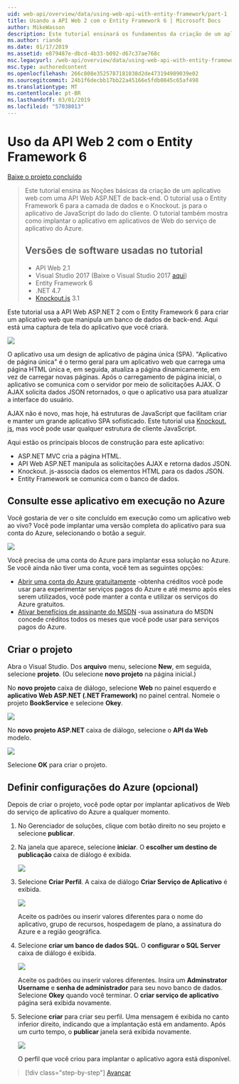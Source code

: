 ```yaml
---
uid: web-api/overview/data/using-web-api-with-entity-framework/part-1
title: Usando a API Web 2 com o Entity Framework 6 | Microsoft Docs
author: MikeWasson
description: Este tutorial ensinará os fundamentos da criação de um aplicativo web com uma API Web ASP.NET de back-end. O tutorial usa o Entity Framework 6 para o layout de dados...
ms.author: riande
ms.date: 01/17/2019
ms.assetid: e879487e-dbcd-4b33-b092-d67c37ae768c
msc.legacyurl: /web-api/overview/data/using-web-api-with-entity-framework/part-1
msc.type: authoredcontent
ms.openlocfilehash: 266c808e3525787181038d2de473194989039e02
ms.sourcegitcommit: 24b1f6decbb17bb22a45166e5fdb0845c65af498
ms.translationtype: MT
ms.contentlocale: pt-BR
ms.lasthandoff: 03/01/2019
ms.locfileid: "57038013"
---
```

<a name="using-web-api-2-with-entity-framework-6"></a>Uso da API Web 2 com o Entity Framework 6
====================

[Baixe o projeto concluído](https://github.com/MikeWasson/BookService)

> Este tutorial ensina as Noções básicas da criação de um aplicativo web com uma API Web ASP.NET de back-end. O tutorial usa o Entity Framework 6 para a camada de dados e o Knockout. js para o aplicativo de JavaScript do lado do cliente. O tutorial também mostra como implantar o aplicativo em aplicativos de Web do serviço de aplicativo do Azure.
>
> ## <a name="software-versions-used-in-the-tutorial"></a>Versões de software usadas no tutorial
>
> - API Web 2.1
> - Visual Studio 2017 (Baixe o Visual Studio 2017 [aqui](https://visualstudio.microsoft.com/downloads/?utm_medium=microsoft&utm_source=docs.microsoft.com&utm_campaign=button+cta&utm_content=download+vs2017))
> - Entity Framework 6
> - .NET 4.7
> - [Knockout.js](http://knockoutjs.com/) 3.1

Este tutorial usa a API Web ASP.NET 2 com o Entity Framework 6 para criar um aplicativo web que manipula um banco de dados de back-end. Aqui está uma captura de tela do aplicativo que você criará.

[![](part-1/_static/image2.png)](part-1/_static/image1.png)

O aplicativo usa um design de aplicativo de página única (SPA). "Aplicativo de página única" é o termo geral para um aplicativo web que carrega uma página HTML única e, em seguida, atualiza a página dinamicamente, em vez de carregar novas páginas. Após o carregamento de página inicial, o aplicativo se comunica com o servidor por meio de solicitações AJAX. O AJAX solicita dados JSON retornados, o que o aplicativo usa para atualizar a interface do usuário.

AJAX não é novo, mas hoje, há estruturas de JavaScript que facilitam criar e manter um grande aplicativo SPA sofisticado. Este tutorial usa [Knockout. js](http://knockoutjs.com/), mas você pode usar qualquer estrutura de cliente JavaScript.

Aqui estão os principais blocos de construção para este aplicativo:

- ASP.NET MVC cria a página HTML.
- API Web ASP.NET manipula as solicitações AJAX e retorna dados JSON.
- Knockout. js-associa dados os elementos HTML para os dados JSON.
- Entity Framework se comunica com o banco de dados.

## <a name="see-this-app-running-on-azure"></a>Consulte esse aplicativo em execução no Azure

Você gostaria de ver o site concluído em execução como um aplicativo web ao vivo? Você pode implantar uma versão completa do aplicativo para sua conta do Azure, selecionando o botão a seguir.

[![](http://azuredeploy.net/deploybutton.png)](https://azuredeploy.net/?WT.mc_id=deploy_azure_aspnet&repository=https://github.com/tfitzmac/BookService)

Você precisa de uma conta do Azure para implantar essa solução no Azure. Se você ainda não tiver uma conta, você tem as seguintes opções:

- [Abrir uma conta do Azure gratuitamente](https://azure.microsoft.com/pricing/free-trial/?WT.mc_id=A443DD604) -obtenha créditos você pode usar para experimentar serviços pagos do Azure e até mesmo após eles serem utilizados, você pode manter a conta e utilizar os serviços do Azure gratuitos.
- [Ativar benefícios de assinante do MSDN](https://azure.microsoft.com/pricing/member-offers/msdn-benefits-details/?WT.mc_id=A443DD604) -sua assinatura do MSDN concede créditos todos os meses que você pode usar para serviços pagos do Azure.

## <a name="create-the-project"></a>Criar o projeto

Abra o Visual Studio. Dos **arquivo** menu, selecione **New**, em seguida, selecione **projeto**. (Ou selecione **novo projeto** na página inicial.)

No **novo projeto** caixa de diálogo, selecione **Web** no painel esquerdo e **aplicativo Web ASP.NET (.NET Framework)** no painel central. Nomeie o projeto **BookService** e selecione **Okey**.

[![](part-1/_static/image11.png)](part-1/_static/image11.png)

No **novo projeto ASP.NET** caixa de diálogo, selecione o **API da Web** modelo.

[![](part-1/_static/image12.png)](part-1/_static/image12.png)


Selecione **OK** para criar o projeto.

## <a name="configure-azure-settings-optional"></a>Definir configurações do Azure (opcional)

Depois de criar o projeto, você pode optar por implantar aplicativos de Web do serviço de aplicativo do Azure a qualquer momento. 

1. No Gerenciador de soluções, clique com botão direito no seu projeto e selecione **publicar**.

2. Na janela que aparece, selecione **iniciar**. O **escolher um destino de publicação** caixa de diálogo é exibida.

   [![](part-1/_static/image14.png)](part-1/_static/image14.png)

3. Selecione **Criar Perfil**. A caixa de diálogo **Criar Serviço de Aplicativo** é exibida.

   [![](part-1/_static/image15.png)](part-1/_static/image15.png)

   Aceite os padrões ou inserir valores diferentes para o nome do aplicativo, grupo de recursos, hospedagem de plano, a assinatura do Azure e a região geográfica. 

4. Selecione **criar um banco de dados SQL**. O **configurar o SQL Server** caixa de diálogo é exibida. 

   [![](part-1/_static/image16.png)](part-1/_static/image16.png)

   Aceite os padrões ou inserir valores diferentes. Insira um **Adminstrator Username** e **senha de administrador** para seu novo banco de dados. Selecione **Okey** quando você terminar. O **criar serviço de aplicativo** página será exibida novamente.

5. Selecione **criar** para criar seu perfil. Uma mensagem é exibida no canto inferior direito, indicando que a implantação está em andamento. Após um curto tempo, o **publicar** janela será exibida novamente.

    [![](part-1/_static/image17.png)](part-1/_static/image17.png)
   
    O perfil que você criou para implantar o aplicativo agora está disponível. 


> [!div class="step-by-step"]
> [Avançar](part-2.md)
